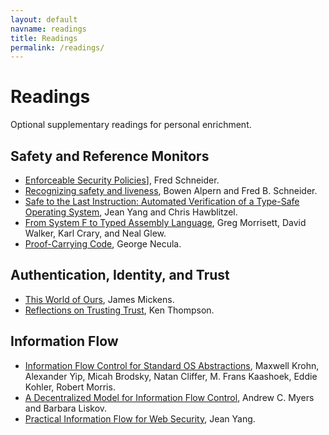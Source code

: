 ```yaml
---
layout: default
navname: readings
title: Readings
permalink: /readings/
---
```


# <a id="_emdt00tuo0hf"></a>Readings

Optional supplementary readings for personal enrichment.

## <a id="_jd1a72ecxgbk"></a>Safety and Reference Monitors

*   [Enforceable Security Policies](https://www.cs.cornell.edu/fbs/publications/EnfSecPols.pdf)], Fred Schneider.
*   [Recognizing safety and liveness](https://www.cs.cornell.edu/fbs/publications/RecSafeLive.pdf), Bowen Alpern and Fred B. Schneider.
*   [Safe to the Last Instruction: Automated Verification of a Type-Safe Operating System](http://cacm.acm.org/magazines/2011/12/142529-safe-to-the-last-instruction/fulltext), Jean Yang and Chris Hawblitzel.
*   [From System F to Typed Assembly Language](https://nogin.org/cs101-f05/tal-popl.pdf), Greg Morrisett, David Walker, Karl Crary, and Neal Glew.
*   [Proof-Carrying Code](http://www.utdallas.edu/~hamlen/Papers/necula97proofcarrying.pdf), George Necula.

## <a id="_x1dgckyv8i8r"></a>Authentication, Identity, and Trust

*   [This World of Ours](https://www.usenix.org/system/files/1401_08-12_mickens.pdf), James Mickens.
*   [Reflections on Trusting Trust](https://www.ece.cmu.edu/~ganger/712.fall02/papers/p761-thompson.pdf), Ken Thompson.

## <a id="_lsz6pi45306e"></a>Information Flow

*   [Information Flow Control for Standard OS Abstractions](https://pdos.csail.mit.edu/papers/flume-sosp07.pdf), Maxwell Krohn, Alexander Yip, Micah Brodsky, Natan Cliffer, M. Frans Kaashoek, Eddie Kohler, Robert Morris.
*   [A Decentralized Model for Information Flow Control](http://www.cs.cornell.edu/andru/papers/iflow-sosp97/paper.html), Andrew C. Myers and Barbara Liskov.
*   [Practical Information Flow for Web Security](http://queue.acm.org/detail.cfm?id=3005356), Jean Yang.